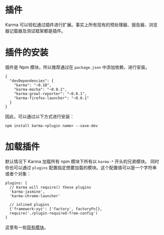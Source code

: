 # 插件

Karma 可以轻松通过插件进行扩展。事实上所有现有的预处理器、报告器、浏览器记载器及测试框架都是插件。

# 插件的安装

插件是 Npm 模块，所以推荐通过在 ```package.json``` 中添加依赖，进行安装。
```
{
  "devDependencies": {
    "karma": "~0.10",
    "karma-mocha": "~0.0.1",
    "karma-growl-reporter": "~0.0.1",
    "karma-firefox-launcher": "~0.0.1"
  }
}
```
因此，可以通过以下方式进行安装：
```
npm install karma-<plugin name> --save-dev
```

# 加载插件

默认情况下 Karma 加载所有 npm 模块下所有以 ```karma-*``` 开头的兄弟模块。
同时你也可以通过 ```plugins``` 配置指定想要加载的模块。这个配置值可以是一个字符串或者个对象：
```
plugins: [
  // Karma will require() these plugins
  'karma-jasmine',
  'karma-chrome-launcher'

  // inlined plugins
  {'framework:xyz': ['factory', factoryFn]},
  require('./plugin-required-from-config')
]
```

这里有一些[现有模块](https://npmjs.org/browse/keyword/karma-plugin)。